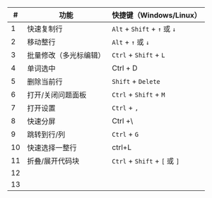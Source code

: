| #   | 功能                   | 快捷键（Windows/Linux）       |
| --- | ---------------------- | ----------------------------- |
| 1   | 快速复制行             | `Alt` + `Shift` + `↑` 或 `↓`  |
| 2   | 移动整行               | `Alt` + `↑` 或 `↓`            |
| 3   | 批量修改（多光标编辑） | `Ctrl` + `Shift` + `L`        |
| 4   | 单词选中               | Ctrl + D                      |
| 5   | 删除当前行             | `Shift` + `Delete`            |
| 6   | 打开/关闭问题面板      | `Ctrl` + `Shift` + `M`        |
| 7   | 打开设置               | `Ctrl` + `,`                  |
| 8   | 快速分屏               | Ctrl +\                       |
| 9   | 跳转到行/列            | `Ctrl` + `G`                  |
| 10  | 快速选择一整行         | ctrl+L                        |
| 11  | 折叠/展开代码块        | `Ctrl` + `Shift` + `[` 或 `]` |
| 12  |                        |                               |
| 13  |                        |                               |
